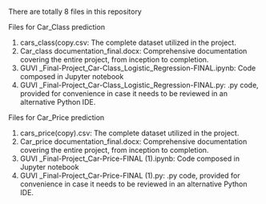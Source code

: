 There are totally 8 files in this repository 

Files for Car_Class prediction

  1. cars_class(copy.csv: The complete dataset utilized in the project.
  2. Car_class documentation_final.docx: Comprehensive documentation covering the entire project, from inception to completion.
  3. GUVI _Final-Project_Car-Class_Logistic_Regression-FINAL.ipynb: Code composed in Jupyter notebook
  4. GUVI _Final-Project_Car-Class_Logistic_Regression-FINAL.py: .py code, provided for convenience in case it needs to be reviewed in an alternative Python IDE.

Files for Car_Price prediction

  1. cars_price(copy).csv: The complete dataset utilized in the project.
  2. Car_price documentation_final.docx: Comprehensive documentation covering the entire project, from inception to completion.
  3. GUVI _Final-Project_Car-Price-FINAL (1).ipynb: Code composed in Jupyter notebook
  4. GUVI _Final-Project_Car-Price-FINAL (1).py: .py code, provided for convenience in case it needs to be reviewed in an alternative Python IDE.
